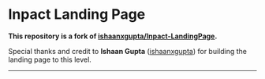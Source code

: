 # Inpact Landing Page

**This repository is a fork of [ishaanxgupta/Inpact-LandingPage](https://github.com/ishaanxgupta/Inpact-LandingPage).**

Special thanks and credit to **Ishaan Gupta** ([ishaanxgupta](https://github.com/ishaanxgupta)) for building the landing page to this level.

---